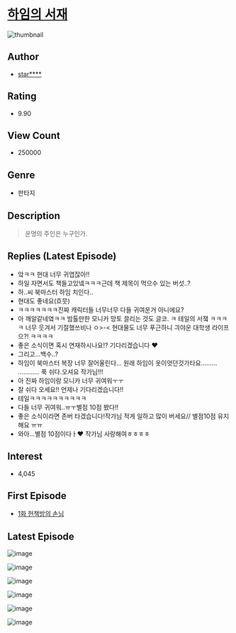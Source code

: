 # [하임의 서재](https://comic.naver.com/bestChallenge/list?titleId=753408)
![thumbnail](https://image-comic.pstatic.net/user_contents_data/challenge_comic/2020/08/26/336933/thumbnail_202x1649564e688_a53b_4d41_988f_4812d7a66137_00002510.JPEG)

## Author
- [star****](https://comic.naver.com/artistTitle?id=336933)

## Rating
- 9.90

## View Count
- 250000

## Genre
- 판타지

## Description
> 운명의 주인은 누구인가.

## Replies (Latest Episode)
- 앜ㅋㅋ 현대 너무 귀엽잖아!!
- 하일 자면서도 책들고있넼ㅋㅋㅋ근데 책 제목이 먹으수 있는 버섯..?
- 하..씨 북마스터 하임 치인다..
- 현대도 좋네요(흐뭇)
- ㅋㅋㅋㅋㅋㅋㅋ진짜 캐릭터들 너무너무 다들 귀여운거 아니에요?
- 아 깨알같네옄ㅋㅋ 밤톨만한 모니카 망토 끌리는 것도 글코. ㅋ 테일의 서쟄 ㅋㅋㅋㅋ 너무 웃겨서 기절했쓰비나 ㅇ>-< 현대물도 너무 푸근하니 긔야운 대학생 라이프으?! ㅋㅋㅋㅋ
- 좋은 소식이면 혹시 연재하시나요!? 기다리겠습니다 ❤
- 그리고...백수..?
- 하임이 북마스터 복장 너무 잘어울린다... 원래 하임이 옷이엇던것가타요......... ............ 푹 쉬다.오셔요 작가님!!!
- 아 진짜 하임이랑 모니카 너무 귀여워ㅜㅜ
- 잘 쉬다 오세요!! 언제나 기다리겠습니다!!
- 테일ㅋㅋㅋㅋㅋㅋㅋㅋㅋㅋ
- 다들 너무 귀여워..ㅠㅜ별점 10점 봤다!!
- 좋은 소식이라면 존버 타겠습니다!작가님 적게 일하고 많이 버세요// 별점10점 유지해요 ㅠㅠ
- 와아...별점 10점이다ㅏ❤️ 작가님 사랑해여ㅎㅎㅎㅎ

## Interest
- 4,045

## First Episode
- [1화 헌책방의 손님](https://comic.naver.com/bestChallenge/detail?titleId=753408&no=1)

## Latest Episode
![image](https://image-comic.pstatic.net/user_contents_data/challenge_comic/2020/11/26/336933/upload_4135257073958139237.jpeg)

![image](https://image-comic.pstatic.net/user_contents_data/challenge_comic/2020/11/26/336933/upload_3545795468601865317.jpeg)

![image](https://image-comic.pstatic.net/user_contents_data/challenge_comic/2020/11/26/336933/upload_3630520549743092536.jpeg)

![image](https://image-comic.pstatic.net/user_contents_data/challenge_comic/2020/11/26/336933/upload_7364619288435581537.jpeg)

![image](https://image-comic.pstatic.net/user_contents_data/challenge_comic/2020/11/26/336933/upload_3546129738054579769.jpeg)

![image](https://image-comic.pstatic.net/user_contents_data/challenge_comic/2020/11/26/336933/upload_4120856551058596198.jpeg)

